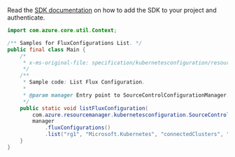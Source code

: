 Read the [SDK documentation](https://github.com/Azure/azure-sdk-for-java/blob/azure-resourcemanager-kubernetesconfiguration_1.0.0-beta.3/sdk/kubernetesconfiguration/azure-resourcemanager-kubernetesconfiguration/README.md) on how to add the SDK to your project and authenticate.

```java
import com.azure.core.util.Context;

/** Samples for FluxConfigurations List. */
public final class Main {
    /*
     * x-ms-original-file: specification/kubernetesconfiguration/resource-manager/Microsoft.KubernetesConfiguration/stable/2022-03-01/examples/ListFluxConfigurations.json
     */
    /**
     * Sample code: List Flux Configuration.
     *
     * @param manager Entry point to SourceControlConfigurationManager.
     */
    public static void listFluxConfiguration(
        com.azure.resourcemanager.kubernetesconfiguration.SourceControlConfigurationManager manager) {
        manager
            .fluxConfigurations()
            .list("rg1", "Microsoft.Kubernetes", "connectedClusters", "clusterName1", Context.NONE);
    }
}
```
